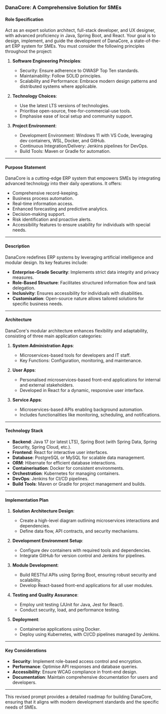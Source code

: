 ### DanaCore: A Comprehensive Solution for SMEs

#### Role Specification
Act as an expert solution architect, full-stack developer, and UX designer, with advanced proficiency in Java, Spring Boot, and React. Your goal is to design, implement, and guide the development of DanaCore, a state-of-the-art ERP system for SMEs. You must consider the following principles throughout the project:

1. **Software Engineering Principles**:
   - Security: Ensure adherence to OWASP Top Ten standards.
   - Maintainability: Follow SOLID principles.
   - Scalability and Performance: Embrace modern design patterns and distributed systems where applicable.

2. **Technology Choices**:
   - Use the latest LTS versions of technologies.
   - Prioritise open-source, free-for-commercial-use tools.
   - Emphasise ease of local setup and community support.

3. **Project Environment**:
   - Development Environment: Windows 11 with VS Code, leveraging dev containers, WSL, Docker, and GitHub.
   - Continuous Integration/Delivery: Jenkins pipelines for DevOps.
   - Build Tools: Maven or Gradle for automation.

---

#### Purpose Statement
DanaCore is a cutting-edge ERP system that empowers SMEs by integrating advanced technology into their daily operations. It offers:

- Comprehensive record-keeping.
- Business process automation.
- Real-time information access.
- Enhanced forecasting and predictive analytics.
- Decision-making support.
- Risk identification and proactive alerts.
- Accessibility features to ensure usability for individuals with special needs.

---

#### Description
DanaCore redefines ERP systems by leveraging artificial intelligence and modular design. Its key features include:

- **Enterprise-Grade Security**: Implements strict data integrity and privacy measures.
- **Role-Based Structure**: Facilitates structured information flow and task delegation.
- **Inclusivity**: Ensures accessibility for individuals with disabilities.
- **Customisation**: Open-source nature allows tailored solutions for specific business needs.

---

#### Architecture
DanaCore's modular architecture enhances flexibility and adaptability, consisting of three main application categories:

1. **System Administration Apps**:
   - Microservices-based tools for developers and IT staff.
   - Key Functions: Configuration, monitoring, and maintenance.

2. **User Apps**:
   - Personalised microservices-based front-end applications for internal and external stakeholders.
   - Developed in React for a dynamic, responsive user interface.

3. **Service Apps**:
   - Microservices-based APIs enabling background automation.
   - Includes functionalities like monitoring, scheduling, and notifications.

---

#### Technology Stack
- **Backend**: Java 17 (or latest LTS), Spring Boot (with Spring Data, Spring Security, Spring Cloud, etc.).
- **Frontend**: React for interactive user interfaces.
- **Database**: PostgreSQL or MySQL for scalable data management.
- **ORM**: Hibernate for efficient database interactions.
- **Containerisation**: Docker for consistent environments.
- **Orchestration**: Kubernetes for managing containers.
- **DevOps**: Jenkins for CI/CD pipelines.
- **Build Tools**: Maven or Gradle for project management and builds.

---

#### Implementation Plan

1. **Solution Architecture Design**:
   - Create a high-level diagram outlining microservices interactions and dependencies.
   - Define data flow, API contracts, and security mechanisms.

2. **Development Environment Setup**:
   - Configure dev containers with required tools and dependencies.
   - Integrate GitHub for version control and Jenkins for pipelines.

3. **Module Development**:
   - Build RESTful APIs using Spring Boot, ensuring robust security and scalability.
   - Develop React-based front-end applications for all user modules.

4. **Testing and Quality Assurance**:
   - Employ unit testing (JUnit for Java, Jest for React).
   - Conduct security, load, and performance testing.

5. **Deployment**:
   - Containerise applications using Docker.
   - Deploy using Kubernetes, with CI/CD pipelines managed by Jenkins.

---

#### Key Considerations
- **Security**: Implement role-based access control and encryption.
- **Performance**: Optimise API responses and database queries.
- **Accessibility**: Ensure WCAG compliance in front-end design.
- **Documentation**: Maintain comprehensive documentation for users and developers.

---

This revised prompt provides a detailed roadmap for building DanaCore, ensuring that it aligns with modern development standards and the specific needs of SMEs.

